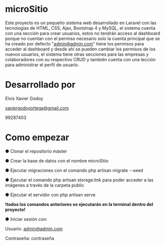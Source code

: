 # **microSitio**

Este proyecto es un pequeño sistema web desarrollado en Laravel con las tecnologías de HTML, CSS, Ajax, Bootstrap 4 y MySQL, el sistema cuenta con una sección para crear usuarios, estos no tendrán acceso al dashboard porque no cuentan con el permiso necesario solo la cuenta principal que se ha creado por defecto "admin@admin.com" tiene los permisos para acceder al dashboard y desde ahí se pueden cambiar los permisos de los nuevos usuarios, el sistema tiene otras secciones para las empresas y colaboradores con su respectivo CRUD y también cuenta con una lección para administrar el perfil de usuario.



# Desarrollado por
Elvis Xavier Godoy

xaviergodoyortega@gmail.com

99287403



# **Como empezar**

● Clonar el repositorio máster

● Crear la base de datos con el nombre microSitio

● Ejecutar migraciones con el comando php artisan migrate --seed

● Ejecutar el comando php artisan storage:link para poder acceder a las imágenes a través de la carpeta public

● Ejecutar el servidor con php artisan serve

  **!todos los comandos anteriores se ejecutarán en la terminal dentro del proyecto!**

● Iniciar sesión con:

Usuario: admin@admin.com

Contraseña: contraseña


